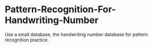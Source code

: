 # Pattern-Recognition-For-Handwriting-Number
Use a small database, the handwriting number database for pattern recognition practice.
